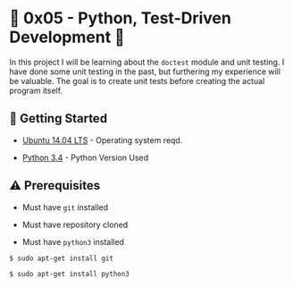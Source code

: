 # :shell: 0x05 - Python, Test-Driven Development :shell:

In this project I will be learning about the `doctest` module and unit testing.
I have done some unit testing in the past, but furthering my experience will be valuable.
The goal is to create unit tests before creating the actual program itself.

## :running: Getting Started

* [Ubuntu 14.04 LTS](http://releases.ubuntu.com/14.04/) - Operating system reqd.

* [Python 3.4](https://www.python.org/download/releases/3.4.0/) - Python Version Used

## :warning: Prerequisites

* Must have `git` installed

* Must have repository cloned

* Must have `python3` installed

```
$ sudo apt-get install git
```

```
$ sudo apt-get install python3
```
